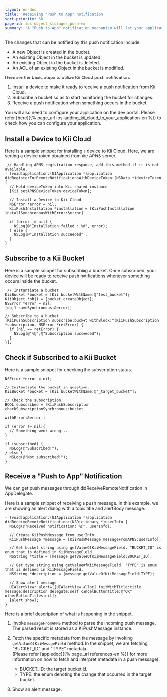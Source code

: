 ```yaml
---
layout: en-doc
title: 'Receiving "Push to App" notification'
sort-priority: 60
page-id: ios-object_storages_push-en
summary: 'A "Push to App" notification mechanism will let your application know that there were some changes on object(s) in a bucket.  By leveraging this notification feature, your application can quickly fetch the changes that occur on the server-side.'
---
```

The changes that can be notified by this push notification include:

* A new Object is created in the bucket.
* An existing Object in the bucket is updated.
* An existing Object in the bucket is deleted.
* An ACL of an existing Object in the bucket is modified.

Here are the basic steps to utilize Kii Cloud push notification.

1. Install a device to make it ready to receive a push notification from Kii
   Cloud.
1. Subscribe a bucket so as to start monitoring the bucket for changes.
1. Receive a push notification when something occurs in the bucket.

You will also need to configure your application on the dev portal.  Please
refer [here]({% page_url ios-adding_kii_cloud_to_your_application-en %}) to
check how you can configure your application.

## Install a Device to Kii Cloud

Here is a sample snippet for installing a device to Kii Cloud.  Here, we are
setting a device token obtained from the APNS server.

```objc
 // Handling APNS registration response, add this method if it is not available.
- (void)application:(UIApplication *)application didRegisterForRemoteNotificationsWithDeviceToken:(NSData *)deviceToken {
  // Hold deviceToken into Kii shared instance
  [Kii setAPNSDeviceToken:deviceToken];

  // Install a Device to Kii Cloud
  NSError *error = nil;
  KiiPushInstallation *installation = [KiiPushInstallation installSynchronousWithError:&error];

  if (error != nil) {
    NSLog(@"Installation failed : %@", error);
  } else {
    NSLog(@"Installation succeeded");
  }
}
```

## Subscribe to a Kii Bucket

Here is a sample snippet for subscribing a bucket.  Once subscribed, your
device will be ready to receive push notifications whenever something occurs
inside the bucket.

```objc
 // Instantiate a bucket
KiiBucket *bucket = [Kii bucketWithName:@"test_bucket"];
KiiObject *obj1 = [bucket createObject];
NSError *error = nil;
[obj1 saveSynchronous:&error];

// Subscribe to a bucket
[KiiPushSubscription subscribe:bucket withBlock:^(KiiPushSubscription *subscription, NSError *retError) {
  if (nil == retError) {
    NSLog(@"%@",@"Subscription succeeded");
  }
}];
```

## Check if Subscribed to a Kii Bucket

Here is a sample snippet for checking the subscription status.

```objc
NSError *error = nil;

// Instantiate the bucket in question.
KiiBucket *bucket = [Kii bucketWithName:@"_target_bucket"];

// Check the subscription.
BOOL subscribed = [KiiPushSubscription checkSubscriptionSynchronous:bucket
                                                          withError:&error];

if (error != nil){
  // Something went wrong...
}

if (subscribed) {
  NSLog(@"Subscribed!");
} else {
  NSLog(@"Not subscribed!");
}
```

## Receive a "Push to App" Notification

We can get push messages through didReceiveRemoteNotification in AppDelegate.

Here is a sample snippet of receiving a push message.  In this example, we are
showing an alert dialog with a topic title and alertBody message.

```objc
- (void)application:(UIApplication *)application didReceiveRemoteNotification:(NSDictionary *)userInfo {
  NSLog(@"Received notification: %@", userInfo);

  // Create KiiPushMessage from userInfo.
  KiiPushMessage *message = [KiiPushMessage messageFromAPNS:userInfo];

  // Get bucket string using getValueOfKiiMessageField. "BUCKET_ID" is enum that is defined in KiiMessageField.
  NSString *title = [message getValueOfKiiMessageField:BUCKET_ID];

  // Get type string using getValueOfKiiMessageField. "TYPE" is enum that is defined in KiiMessageField.
  NSString *description = [message getValueOfKiiMessageField:TYPE];

  // Show alert message
  UIAlertView* alert=[[UIAlertView alloc] initWithTitle:title message:description delegate:self cancelButtonTitle:@"OK" otherButtonTitles:nil];
  [alert show];
}
```

Here is a brief description of what is happening in the snippet.

1. Invoke `messageFromAPNS` method to parse the incoming push message. The
   parsed result is stored as a KiiPushMessage instance.
1. Fetch the specific metadata from the message by invoking
   `getValueOfKiiMessgeField` method. In the snippet, we are fetching
   "BUCKET\_ID" and "TYPE" metadata.  
    (Please refer [appledoc]({% page_url references-en %}) for more information
    on how to fetch and interpret metadata in a push message).
    * BUCKET\_ID: the target bucket id.
    * TYPE: the enum denoting the change that occurred in the target bucket.

1. Show an alert message.

